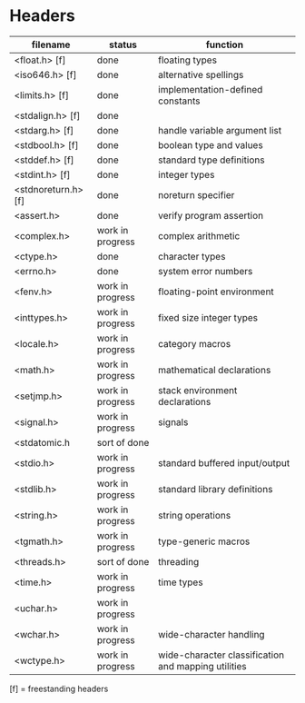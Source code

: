# Headers

| filename           | status           | function                                            |
|--------------------|------------------|-----------------------------------------------------|
| <float.h>      [f] | done             | floating types                                      |
| <iso646.h>     [f] | done             | alternative spellings                               |
| <limits.h>     [f] | done             | implementation-defined constants                    |
| <stdalign.h>   [f] | done             |                                                     |
| <stdarg.h>     [f] | done             | handle variable argument list                       |
| <stdbool.h>    [f] | done             | boolean type and values                             |
| <stddef.h>     [f] | done             | standard type definitions                           |
| <stdint.h>     [f] | done             | integer types                                       |
| <stdnoreturn.h>[f] | done             | noreturn specifier                                  |
| <assert.h>         | done             | verify program assertion                            |
| <complex.h>        | work in progress | complex arithmetic                                  |
| <ctype.h>          | done             | character types                                     |
| <errno.h>          | done             | system error numbers                                |
| <fenv.h>           | work in progress | floating-point environment                          |
| <inttypes.h>       | work in progress | fixed size integer types                            |
| <locale.h>         | work in progress | category macros                                     |
| <math.h>           | work in progress | mathematical declarations                           |
| <setjmp.h>         | work in progress | stack environment declarations                      |
| <signal.h>         | work in progress | signals                                             |
| <stdatomic.h       | sort of done     |                                                     |
| <stdio.h>          | work in progress | standard buffered input/output                      |
| <stdlib.h>         | work in progress | standard library definitions                        |
| <string.h>         | work in progress | string operations                                   |
| <tgmath.h>         | work in progress | type-generic macros                                 |
| <threads.h>        | sort of done     | threading                                           |
| <time.h>           | work in progress | time types                                          |
| <uchar.h>          | work in progress |                                                     |
| <wchar.h>          | work in progress | wide-character handling                             |
| <wctype.h>         | work in progress | wide-character classification and mapping utilities |

[f] = freestanding headers
